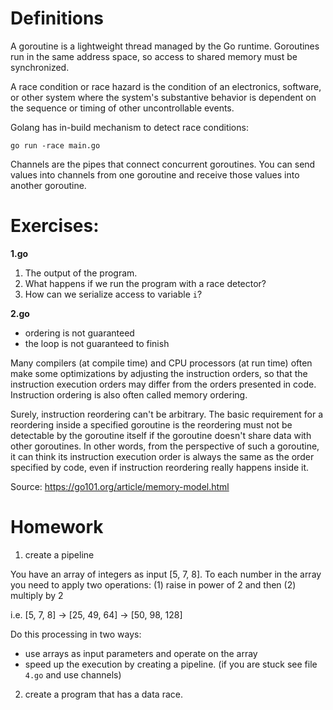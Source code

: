 # Definitions

A goroutine is a lightweight thread managed by the Go runtime. Goroutines run in the same address space, so access to shared memory must be synchronized.

A race condition or race hazard is the condition of an electronics, software, or other system where the system's substantive behavior is dependent on the sequence or timing of other uncontrollable events.

Golang has in-build mechanism to detect race conditions:

    go run -race main.go

Channels are the pipes that connect concurrent goroutines. You can send values into channels from one goroutine and receive those values into another goroutine.

# Exercises:

**1.go**

1. The output of the program.
2. What happens if we run the program with a race detector?
3. How can we serialize access to variable `i`?

**2.go**

- ordering is not guaranteed
- the loop is not guaranteed to finish

Many compilers (at compile time) and CPU processors (at run time) often make some optimizations by adjusting the instruction orders, so that the instruction execution orders may differ from the orders presented in code. Instruction ordering is also often called memory ordering.

Surely, instruction reordering can't be arbitrary. The basic requirement for a reordering inside a specified goroutine is the reordering must not be detectable by the goroutine itself if the goroutine doesn't share data with other goroutines. In other words, from the perspective of such a goroutine, it can think its instruction execution order is always the same as the order specified by code, even if instruction reordering really happens inside it.

Source: https://go101.org/article/memory-model.html

# Homework

1. create a pipeline

You have an array of integers as input [5, 7, 8]. To each number in the array you need to apply two operations: (1) raise in power of 2 and then (2) multiply by 2

i.e. [5, 7, 8] -> [25, 49, 64] -> [50, 98, 128]

Do this processing in two ways:
* use arrays as input parameters and operate on the array
* speed up the execution by creating a pipeline. (if you are stuck see file `4.go` and use channels)

2. create a program that has a data race.

